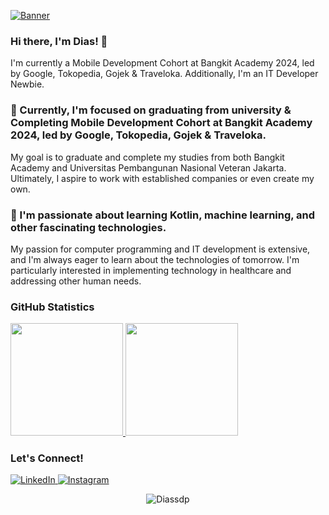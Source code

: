 [![Banner](https://media.discordapp.net/attachments/1204417030023942177/1207254673728344114/Banner_Github.png?ex=65defa87&is=65cc8587&hm=a10c7c542779ff5bfdb8832c64018f41a6f1f2cc46f2fe28bd08e063bdba49d7&=&format=webp&quality=lossless&width=1440&height=360)](https://github.com/Diassdp)

### Hi there, I'm Dias! 👋

I'm currently a Mobile Development Cohort at Bangkit Academy 2024, led by Google, Tokopedia, Gojek & Traveloka. Additionally, I'm an IT Developer Newbie.

### 🔭 Currently, I'm focused on graduating from university & Completing Mobile Development Cohort at Bangkit Academy 2024, led by Google, Tokopedia, Gojek & Traveloka.

My goal is to graduate and complete my studies from both Bangkit Academy and Universitas Pembangunan Nasional Veteran Jakarta. Ultimately, I aspire to work with established companies or even create my own.

### 🌱 I'm passionate about learning Kotlin, machine learning, and other fascinating technologies.

My passion for computer programming and IT development is extensive, and I'm always eager to learn about the technologies of tomorrow. I'm particularly interested in implementing technology in healthcare and addressing other human needs.

### GitHub Statistics

<p align="left">
  <a href="https://github.com/Diassdp">
    <img height="180em" src="https://github-readme-stats-eight-theta.vercel.app/api?username=Diassdp&show_icons=true&theme=algolia&include_all_commits=true&count_private=true"/>
    <img height="180em" src="https://github-readme-stats-eight-theta.vercel.app/api/top-langs/?username=Diassdp&layout=compact&langs_count=8&theme=algolia"/>
  </a>
</p>

### Let's Connect!

<p> 
  <a href="https://www.linkedin.com/in/diassyahadatputra/" target="_blank">
    <img alt="LinkedIn" src="https://img.shields.io/badge/linkedin-%230077B5.svg?&style=for-the-badge&logo=linkedin&logoColor=white" />
  </a>
  <a href="https://www.instagram.com/diassdp/" target="_blank">
    <img alt="Instagram" src="https://img.shields.io/badge/instagram-%23E4405F.svg?&style=for-the-badge&logo=instagram&logoColor=white" />
  </a> 
</p>

<div align="center"> 
  <img src="https://komarev.com/ghpvc/?username=Diassdp&label=Profile%20views&color=0e75b6&style=flat" alt="Diassdp" /> 
</div>
